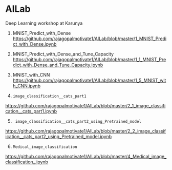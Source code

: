# AILab
Deep Learning workshop at Karunya

1.    MNIST_Predict_with_Dense
https://github.com/rajagopalmotivate1/AILab/blob/master/1_MNIST_Predict_with_Dense.ipynb


2.    MNIST_Predict_with_Dense_and_Tune_Capacity
https://github.com/rajagopalmotivate1/AILab/blob/master/1_1_MNIST_Predict_with_Dense_and_Tune_Capacity.ipynb




3.    MNIST_with_CNN
https://github.com/rajagopalmotivate1/AILab/blob/master/1_5_MNIST_with_CNN.ipynb


4.     image_classification__cats_part1
https://github.com/rajagopalmotivate1/AILab/blob/master/2_1_image_classification__cats_part1.ipynb


5.      image_classification__cats_part2_using_Pretrained_model
https://github.com/rajagopalmotivate1/AILab/blob/master/2_2_image_classification__cats_part2_using_Pretrained_model.ipynb



6.     Medical_image_classification
https://github.com/rajagopalmotivate1/AILab/blob/master/4_Medical_image_classification_.ipynb
